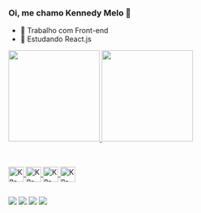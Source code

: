 ### Oi, me chamo Kennedy Melo 👋


- 🔭 Trabalho com Front-end
- 🌱 Estudando React.js

<div>
  <a href="https;//https://github.com/knnme">
  <img height="180em" src="https://github-readme-status.vercel.app/api?username=knnme&show_icons=true&theme=dracula&include_all_commits=true&count_private-true"/>
  <img height="180em" src="https://github-readme-status.vercel.app/api/top-langs/?username=knnme&layout=compact&langs_count=16&theme=dracula"/>
</div>

##

<div style="display: inline_block"><br>
  <img align="center" alt="Kn-HTML" height="30" widht="40" src="https://cdn.jsdelivr.net/gh/devicons/devicon/icons/html5/html5-plain.svg" />
  <img align="center" alt="Kn-CSS" height="30" widht="40" src="https://cdn.jsdelivr.net/gh/devicons/devicon/icons/css3/css3-plain.svg" />
  <img align="center" alt="Kn-SASS" height="30" widht="40" src="https://cdn.jsdelivr.net/gh/devicons/devicon/icons/sass/sass-original.svg" />
  <img align="center" alt="Kn-JavaScrit" height="30" widht="40" src="https://cdn.jsdelivr.net/gh/devicons/devicon/icons/javascript/javascript-original.svg" />
</div>

##

<div>
  <a href="https://www.instagram.com/knn.me/" target="_blank"><img src="https://img.shields.io/badge/Instagram-E4405F?style=for-the-badge&logo=instagram&logoColor=white" target="_blank"></a>
  <a href="https://api.whatsapp.com/send?phone=5581982569642&text=Ol%C3%A1%2C%20tudo%20bem%3F" target="_blank"><img src="https://img.shields.io/badge/WhatsApp-25D366?style=for-the-badge&logo=whatsapp&logoColor=white" target="_blank"></a>
  <a href="https://www.linkedin.com/in/knnme/" target="_blank"><img src="https://img.shields.io/badge/LinkedIn-0077B5?style=for-the-badge&logo=linkedin&logoColor=white" target="_blank"></a>
  <a href="mailto:kennedymelolp@gmail.com"><img src="https://img.shields.io/badge/Gmail-D14836?style=for-the-badge&logo=gmail&logoColor=white" target="_blank"></a>  
</div>
